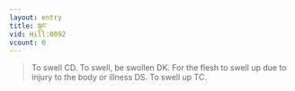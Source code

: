 ```yaml
---
layout: entry
title: སྐྲང་
vid: Hill:0092
vcount: 0
---
```

> To swell CD\. To swell, be swollen DK\. For the flesh to swell up due to injury to the body or illness DS\. To swell up TC\.


